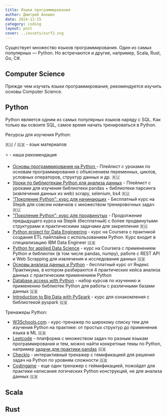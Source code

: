 ```yaml
---
title: Языки программирования
author: Дмитрий Аношин
date: 2024-11-15
category: coding
layout: post
cover: ../assets/surf2.svg
---
```


Существует множество языков программирования. Один из самых популярных — Python. Но встречаются и другие, например, Scala, Rust, Go, C#. 

## Computer Science

Прежде чем изучать языки программирования, рекомендуется изучить основы Computer Science.

## Python

Python является одним из самых популярных языков наряду с SQL. Как только вы освоите SQL, самое время начать тренироваться в Python.

Ресурсы для изучения Python:

🇷🇺 / 🇬🇧 - язык материалов

⭐ - наша рекомендация

- [Основы программирования на Python ](https://youtube.com/playlist?list=PLDyJYA6aTY1lPWXBPk0gw6gR8fEtPDGKa&si=rQCvvX9jF0Iyd-1J) - Плейлист с уроками по основам программирования с объяснением переменных, циклов, условных операторов, структур данных и др. 🇷🇺
- [Уроки по библиотекам Python для анализа данных](https://youtube.com/playlist?list=PLpEUzbkLOtFCl8Vv8yx9rvwnNYYXnR7U9&si=dkU2u4IBJPGLGvlv) - Плейлист с уроками для изучения библиотеки pandas + библиотеки парсинга (извлечения данных из web) scrapy, selenium, bs4 🇷🇺
- ["Поколение Python": курс для начинающих](https://stepik.org/course/58852/promo?search=5947969067) - Бесплатный курс на Stepik для совсем новичков с множеством тренировочных задач 🇷🇺
- ["Поколение Python": курс для продвинутых](https://stepik.org/course/68343?search=5947969068) - Продолжение предыдущего курса на Stepik (бесплатный) с более продвинутыми структурами и практическими задачами для закрепления 🇷🇺
- [Python project for Data Engineering](https://www.coursera.org/learn/python-project-for-data-engineering?specialization=ibm-data-engineer) - курс на Coursera с практикой создания ETL пайплайна с использованием Python. Курс входит в специализацию IBM Data Engineer 🇬🇧
- [Python for applied Data Science](https://www.coursera.org/learn/python-for-applied-data-science-ai/) - курс на Coursera с применением Python и библиотек (в том числе pandas, numpy), работе с REST API и Web Scrapping для извлечения и исследования данных 🇬🇧
- [Основы анализа данных и Python](https://start.practicum.yandex/data-analysis-basic/) - бесплатный курс от Яндекс Практикума, в котором разбираются 4 практических кейса анализа данных с практическим применением Python
- [Database access with Python](https://realpython.com/learning-paths/database-access-in-python/) - набор курсов по изучению и применению библиотек Python для работы с различными базами данных 🇬🇧
- [Introduction to Big Data with PySpark](https://www.codecademy.com/learn/big-data-pyspark) - курс для ознакомления с библиотекой pyspark 🇬🇧

Тренажеры Python:

- [W3Schools.com](https://www.w3schools.com/python/) - курс-тренажер по широкому списку тем для изучения Python на практике: от простых структур до применения языка в ML 🇬🇧
- [Leetcode](https://leetcode.com) - платформа с множеством задач по разным языкам программирования и тем, можно найти конкретные темы по Python, например [задачи для практики pandas](https://leetcode.com) 🇬🇧
- [Checkio](https://py.checkio.org/) - интерактивный тренажер с гемификацией для решения задач на Python по уровням сложности 🇬🇧
- [Codingame](https://www.codingame.com/) - еще один тренажер с геймификацией, пожойдет для практики написания логических Python конструкций, не для анализа данных 🇬🇧

## Scala

## Rust